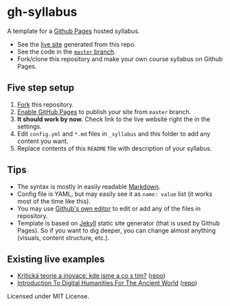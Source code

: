 # gh-syllabus

A template for a [Github Pages](https://pages.github.com) hosted syllabus.

- See the [live site](https://jan-martinek.github.io/gh-syllabus/) generated from this repo.
- See the code in the [`master` branch](https://github.com/jan-martinek/gh-syllabus/tree/gh-pages).
- Fork/clone this repository and make your own course syllabus on Github Pages.

## Five step setup

1. [Fork](https://guides.github.com/activities/forking/) this repository.
2. [Enable GitHub Pages](https://help.github.com/articles/configuring-a-publishing-source-for-github-pages/#enabling-github-pages-to-publish-your-site-from-master-or-gh-pages) to publish your site from `master` branch. 
3. **It should work by now.** Check link to the live website right the in the settings.
4. Edit `config.yml` and `*.md` files in `_syllabus` and this folder to add any content you want.
5. Replace contents of this `README` file with description of your syllabus.

## Tips

- The syntax is mostly in easily readable [Markdown](http://markdown-guide.readthedocs.io/en/latest/basics.html). 
- Config file is YAML, but may easily see it as `name: value` list (it works most of the time like this). 
- You may use [Github's own editor](https://help.github.com/articles/editing-files-in-your-repository/) to edit or add any of the files in repository.
- Template is based on [Jekyll](https://jekyllrb.com) static site generator (that is used by Github Pages). So if you want to dig deeper, you can change almost anything (visuals, content structure, etc.).

## Existing live examples

- [Kritická teorie a inovace: kde jsme a co s tím?](https://jan-martinek.github.io/ktai2017/) ([repo](https://github.com/jan-martinek/ktai2017))
- [Introduction To Digital Humanities For The Ancient World](https://isaw-ga-3024.github.io/isaw-dh-syllabus/) ([repo](https://github.com/isaw-ga-3024/isaw-dh-syllabus))

Licensed under MIT License.
